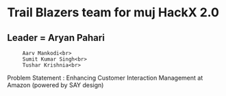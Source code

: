 # Trail Blazers team for muj HackX 2.0<br>

## Leader = Aryan Pahari<br>
         Aarv Mankodi<br>
         Sumit Kumar Singh<br>
         Tushar Krishnia<br>

Problem Statement : Enhancing Customer Interaction Management at Amazon (powered by SAY design)

